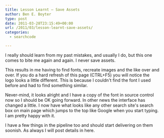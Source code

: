 ```yaml
---
title: Lesson Learnt – Save Assets
author: Ben E. Boyter
type: post
date: 2011-03-28T23:15:49+00:00
url: /2011/03/lesson-learnt-save-assets/
categories:
  - searchcode

---
```

I really should learn from my past mistakes, and usually I do, but this one comes to bite me again and again. I never save assets.

This results in me having to find fonts, recreate images and the like over and over. If you do a hard refresh of this page (CTRL+F5) you will notice the logo looks a little different. This is because I couldn't find the font I used before and had to find something similar.

Never-mind, it looks alright and I have a copy of the font in source control now so I should be OK going forward. In other news the interface has changed a little. I now have what looks like any other search site's search box on main page which jumps to the top like Google when you start typing. I am pretty happy with it.

I have a few things in the pipeline too and should start delivering on them soonish. As always I will post details in here.